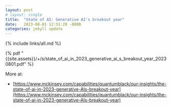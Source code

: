 ```yaml
---
layout: post
# layout: single
title:  "State of AI: Generative AI's breakout year"
date:   2023-08-01 12:51:28 -0800
categories: jekyll update
---
```


{% include links/all.md %}


 {% pdf "{{site.assets}}/+/s/state_of_ai_in_2023_generative_ai_s_breakout_year_20230801.pdf" %}


 More at:
  * [https://www.mckinsey.com/capabilities/quantumblack/our-insights/the-state-of-ai-in-2023-generative-AIs-breakout-year](https://www.mckinsey.com/capabilities/quantumblack/our-insights/the-state-of-ai-in-2023-generative-AIs-breakout-year)

